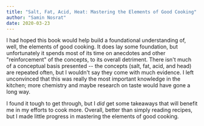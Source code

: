 ```yaml
---
title: "Salt, Fat, Acid, Heat: Mastering the Elements of Good Cooking"
author: "Samin Nosrat"
date: 2020-03-23
---
```

I had hoped this book would help build a foundational understanding of, well, the elements of good cooking.
It does lay some foundation, but unfortunately it spends most of its time on anecdotes and other "reinforcement" of the concepts, to its overall detriment.
There isn't much of a conceptual basis presented -- the concepts (salt, fat, acid, and head) are repeated often, but I wouldn't say they come with much evidence.
I left unconvinced that this was really the most important knowledge in the kitchen;
more chemistry and maybe research on taste would have gone a long way.

I found it tough to get through, but I *did* get some takeaways that will benefit me in my efforts to cook more.
Overall, better than simply reading recipes, but I made little progress in mastering the elements of good cooking.